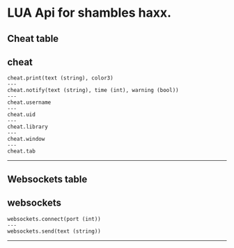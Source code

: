 # LUA Api for shambles haxx.

Cheat table
---
cheat
---
    cheat.print(text (string), color3)
    ---
    cheat.notify(text (string), time (int), warning (bool))
    ---
    cheat.username
    ---
    cheat.uid
    ---
    cheat.library
    ---
    cheat.window
    ---
    cheat.tab
---
Websockets table
---
websockets
---
    websockets.connect(port (int))
    ---
    websockets.send(text (string))
---